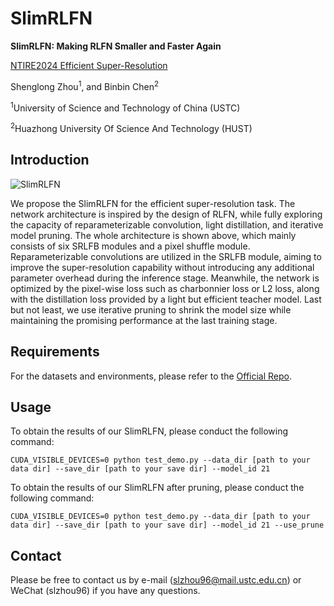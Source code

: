 # SlimRLFN

**SlimRLFN: Making RLFN Smaller and Faster Again**

[NTIRE2024 Efficient Super-Resolution](https://codalab.lisn.upsaclay.fr/competitions/17547)

Shenglong Zhou<sup>1</sup>, and Binbin Chen<sup>2</sup>

<sup>1</sup>University of Science and Technology of China (USTC)

<sup>2</sup>Huazhong University Of Science And Technology (HUST)

## Introduction
![SlimRLFN](https://github.com/Blcony/SlimRLFN/assets/26156941/9307555f-a447-4304-b8e3-40115e0f1441)

We propose the SlimRLFN for the efficient super-resolution task. 
The network architecture is inspired by the design of RLFN, while fully exploring the capacity of reparameterizable convolution, light distillation, and iterative model pruning. 
The whole architecture is shown above, which mainly consists of six SRLFB modules and a pixel shuffle module. 
Reparameterizable convolutions are utilized in the SRLFB module, aiming to improve the super-resolution capability without introducing any additional parameter overhead during the inference stage. Meanwhile, the network is optimized by the pixel-wise loss such as charbonnier loss or L2 loss, along with the distillation loss provided by a light but efficient teacher model. Last but not least, we use iterative pruning to shrink the model size while maintaining the promising performance at the last training stage.

## Requirements
For the datasets and environments, please refer to the [Official Repo](https://github.com/Amazingren/NTIRE2024_ESR).

## Usage
To obtain the results of our SlimRLFN, please conduct the following command:
```shell
CUDA_VISIBLE_DEVICES=0 python test_demo.py --data_dir [path to your data dir] --save_dir [path to your save dir] --model_id 21
```

To obtain the results of our SlimRLFN after pruning, please conduct the following command:
```shell
CUDA_VISIBLE_DEVICES=0 python test_demo.py --data_dir [path to your data dir] --save_dir [path to your save dir] --model_id 21 --use_prune
```

## Contact
Please be free to contact us by e-mail (slzhou96@mail.ustc.edu.cn) or WeChat (slzhou96) if you have any questions.


